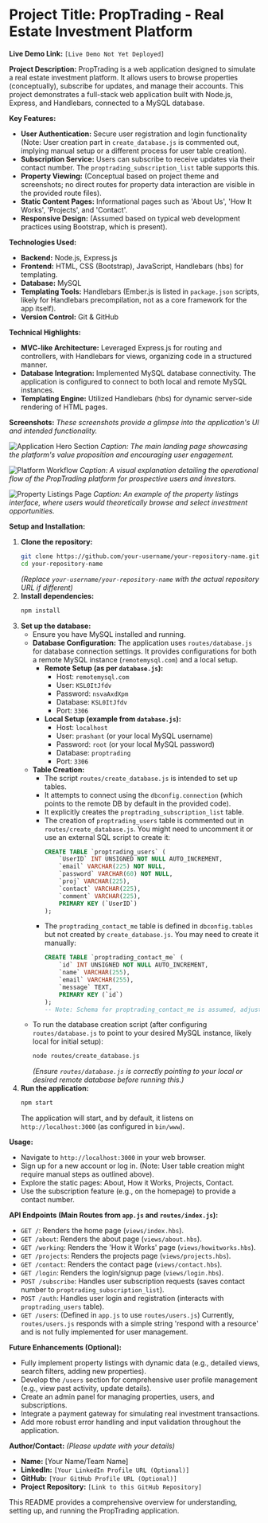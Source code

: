 # Project Title: PropTrading - Real Estate Investment Platform

**Live Demo Link:**
`[Live Demo Not Yet Deployed]`

**Project Description:**
PropTrading is a web application designed to simulate a real estate investment platform. It allows users to browse properties (conceptually), subscribe for updates, and manage their accounts. This project demonstrates a full-stack web application built with Node.js, Express, and Handlebars, connected to a MySQL database.

**Key Features:**
- **User Authentication:** Secure user registration and login functionality (Note: User creation part in `create_database.js` is commented out, implying manual setup or a different process for user table creation).
- **Subscription Service:** Users can subscribe to receive updates via their contact number. The `proptrading_subscription_list` table supports this.
- **Property Viewing:** (Conceptual based on project theme and screenshots; no direct routes for property data interaction are visible in the provided route files).
- **Static Content Pages:** Informational pages such as 'About Us', 'How It Works', 'Projects', and 'Contact'.
- **Responsive Design:** (Assumed based on typical web development practices using Bootstrap, which is present).

**Technologies Used:**
- **Backend:** Node.js, Express.js
- **Frontend:** HTML, CSS (Bootstrap), JavaScript, Handlebars (hbs) for templating.
- **Database:** MySQL
- **Templating Tools:** Handlebars (Ember.js is listed in `package.json` scripts, likely for Handlebars precompilation, not as a core framework for the app itself).
- **Version Control:** Git & GitHub

**Technical Highlights:**
- **MVC-like Architecture:** Leveraged Express.js for routing and controllers, with Handlebars for views, organizing code in a structured manner.
- **Database Integration:** Implemented MySQL database connectivity. The application is configured to connect to both local and remote MySQL instances.
- **Templating Engine:** Utilized Handlebars (hbs) for dynamic server-side rendering of HTML pages.

**Screenshots:**
*These screenshots provide a glimpse into the application's UI and intended functionality.*

![Application Hero Section](./project-images/site-hero.png)
*Caption: The main landing page showcasing the platform's value proposition and encouraging user engagement.*

![Platform Workflow](./project-images/how-it-works.png)
*Caption: A visual explanation detailing the operational flow of the PropTrading platform for prospective users and investors.*

![Property Listings Page](./project-images/prop-listing.png)
*Caption: An example of the property listings interface, where users would theoretically browse and select investment opportunities.*

**Setup and Installation:**
1.  **Clone the repository:**
    ```bash
    git clone https://github.com/your-username/your-repository-name.git
    cd your-repository-name
    ```
    *(Replace `your-username/your-repository-name` with the actual repository URL if different)*
2.  **Install dependencies:**
    ```bash
    npm install
    ```
3.  **Set up the database:**
    - Ensure you have MySQL installed and running.
    - **Database Configuration:** The application uses `routes/database.js` for database connection settings. It provides configurations for both a remote MySQL instance (`remotemysql.com`) and a local setup.
        - **Remote Setup (as per `database.js`):**
            - Host: `remotemysql.com`
            - User: `KSL0ItJfdv`
            - Password: `nsvaAxdXpm`
            - Database: `KSL0ItJfdv`
            - Port: `3306`
        - **Local Setup (example from `database.js`):**
            - Host: `localhost`
            - User: `prashant` (or your local MySQL username)
            - Password: `root` (or your local MySQL password)
            - Database: `proptrading`
            - Port: `3306`
    - **Table Creation:**
        - The script `routes/create_database.js` is intended to set up tables.
        - It attempts to connect using the `dbconfig.connection` (which points to the remote DB by default in the provided code).
        - It explicitly creates the `proptrading_subscription_list` table.
        - The creation of `proptrading_users` table is commented out in `routes/create_database.js`. You might need to uncomment it or use an external SQL script to create it:
          ```sql
          CREATE TABLE `proptrading_users` (
              `UserID` INT UNSIGNED NOT NULL AUTO_INCREMENT,
              `email` VARCHAR(225) NOT NULL,
              `password` VARCHAR(60) NOT NULL,
              `proj` VARCHAR(225),
              `contact` VARCHAR(225),
              `comment` VARCHAR(225),
              PRIMARY KEY (`UserID`)
          );
          ```
        - The `proptrading_contact_me` table is defined in `dbconfig.tables` but not created by `create_database.js`. You may need to create it manually:
          ```sql
          CREATE TABLE `proptrading_contact_me` (
              `id` INT UNSIGNED NOT NULL AUTO_INCREMENT,
              `name` VARCHAR(255),
              `email` VARCHAR(255),
              `message` TEXT,
              PRIMARY KEY (`id`)
          );
          -- Note: Schema for proptrading_contact_me is assumed, adjust as necessary.
          ```
    - To run the database creation script (after configuring `routes/database.js` to point to your desired MySQL instance, likely local for initial setup):
        ```bash
        node routes/create_database.js
        ```
        *(Ensure `routes/database.js` is correctly pointing to your local or desired remote database before running this.)*
4.  **Run the application:**
    ```bash
    npm start
    ```
    The application will start, and by default, it listens on `http://localhost:3000` (as configured in `bin/www`).

**Usage:**
- Navigate to `http://localhost:3000` in your web browser.
- Sign up for a new account or log in. (Note: User table creation might require manual steps as outlined above).
- Explore the static pages: About, How it Works, Projects, Contact.
- Use the subscription feature (e.g., on the homepage) to provide a contact number.

**API Endpoints (Main Routes from `app.js` and `routes/index.js`):**
- `GET /`: Renders the home page (`views/index.hbs`).
- `GET /about`: Renders the about page (`views/about.hbs`).
- `GET /working`: Renders the 'How it Works' page (`views/howitworks.hbs`).
- `GET /projects`: Renders the projects page (`views/projects.hbs`).
- `GET /contact`: Renders the contact page (`views/contact.hbs`).
- `GET /login`: Renders the login/signup page (`views/login.hbs`).
- `POST /subscribe`: Handles user subscription requests (saves contact number to `proptrading_subscription_list`).
- `POST /auth`: Handles user login and registration (interacts with `proptrading_users` table).
- `GET /users`: (Defined in `app.js` to use `routes/users.js`) Currently, `routes/users.js` responds with a simple string 'respond with a resource' and is not fully implemented for user management.

**Future Enhancements (Optional):**
- Fully implement property listings with dynamic data (e.g., detailed views, search filters, adding new properties).
- Develop the `/users` section for comprehensive user profile management (e.g., view past activity, update details).
- Create an admin panel for managing properties, users, and subscriptions.
- Integrate a payment gateway for simulating real investment transactions.
- Add more robust error handling and input validation throughout the application.

**Author/Contact:**
*(Please update with your details)*
- **Name:** [Your Name/Team Name]
- **LinkedIn:** `[Your LinkedIn Profile URL (Optional)]`
- **GitHub:** `[Your GitHub Profile URL (Optional)]`
- **Project Repository:** `[Link to this GitHub Repository]`

This README provides a comprehensive overview for understanding, setting up, and running the PropTrading application.